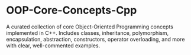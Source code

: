 # OOP-Core-Concepts-Cpp
A curated collection of core Object-Oriented Programming concepts implemented in C++. Includes classes, inheritance, polymorphism, encapsulation, abstraction, constructors, operator overloading, and more with clear, well-commented examples.
